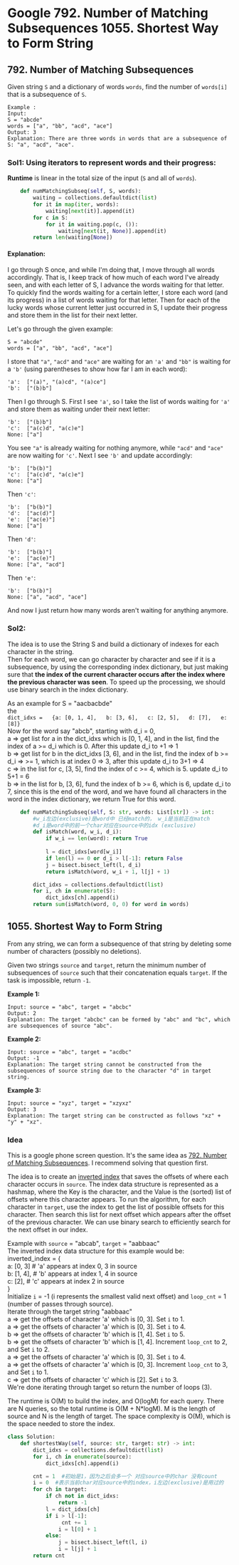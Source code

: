 # Google 792. Number of Matching Subsequences 1055. Shortest Way to Form String

## 792. Number of Matching Subsequences

Given string `S` and a dictionary of words `words`, find the number of `words[i]` that is a subsequence of `S`.

```text
Example :
Input: 
S = "abcde"
words = ["a", "bb", "acd", "ace"]
Output: 3
Explanation: There are three words in words that are a subsequence of S: "a", "acd", "ace".
```

### Sol1: Using iterators to represent words and their progress:

**Runtime** is linear in the total size of the input \(`S` and all of `words`\).

```python
    def numMatchingSubseq(self, S, words):
        waiting = collections.defaultdict(list)
        for it in map(iter, words):
            waiting[next(it)].append(it)
        for c in S:
            for it in waiting.pop(c, ()):
                waiting[next(it, None)].append(it)
        return len(waiting[None])
```

#### Explanation:

I go through S once, and while I'm doing that, I move through all words accordingly. That is, I keep track of how much of each word I've already seen, and with each letter of S, I advance the words waiting for that letter. To quickly find the words waiting for a certain letter, I store each word \(and its progress\) in a list of words waiting for that letter. Then for each of the lucky words whose current letter just occurred in S, I update their progress and store them in the list for their next letter.

Let's go through the given example:

```text
S = "abcde"
words = ["a", "bb", "acd", "ace"]
```

I store that `"a"`, `"acd"` and `"ace"` are waiting for an `'a'` and `"bb"` is waiting for a `'b'` \(using parentheses to show how far I am in each word\):

```text
'a':  ["(a)", "(a)cd", "(a)ce"]
'b':  ["(b)b"]
```

Then I go through S. First I see `'a'`, so I take the list of words waiting for `'a'` and store them as waiting under their next letter:

```text
'b':  ["(b)b"]
'c':  ["a(c)d", "a(c)e"]
None: ["a"]
```

You see `"a"` is already waiting for nothing anymore, while `"acd"` and `"ace"` are now waiting for `'c'`. Next I see `'b'` and update accordingly:

```text
'b':  ["b(b)"]
'c':  ["a(c)d", "a(c)e"]
None: ["a"]
```

Then `'c'`:

```text
'b':  ["b(b)"]
'd':  ["ac(d)"]
'e':  ["ac(e)"]
None: ["a"]
```

Then `'d'`:

```text
'b':  ["b(b)"]
'e':  ["ac(e)"]
None: ["a", "acd"]
```

Then `'e'`:

```text
'b':  ["b(b)"]
None: ["a", "acd", "ace"]
```

And now I just return how many words aren't waiting for anything anymore.

### Sol2:

The idea is to use the String S and build a dictionary of indexes for each character in the string.  
Then for each word, we can go character by character and see if it is a subsequence, by using the corresponding index dictionary, but just making sure that **the index of the current character occurs after the index where the previous character was seen**. To speed up the processing, we should use binary search in the index dictionary.

As an example for S = "aacbacbde"  
the  
`dict_idxs =  
{a: [0, 1, 4],  
b: [3, 6],  
c: [2, 5],  
d: [7],  
e: [8]}`  
Now for the word say "abcb", starting with d\_i = 0,  
a =&gt; get list for a in the dict\_idxs which is \[0, 1, 4\], and in the list, find the index of a &gt;= d\_i which is 0. After this update d\_i to +1 =&gt; 1  
b =&gt; get list for b in the dict\_idxs \[3, 6\], and in the list, find the index of b &gt;= d\_i =&gt; &gt;= 1, which is at index 0 =&gt; 3, after this update d\_i to 3+1 =&gt; 4  
c =&gt; in the list for c, \[3, 5\], find the index of c &gt;= 4, which is 5. update d\_i to 5+1 = 6  
b =&gt; in the list for b, \[3, 6\], fund the index of b &gt;= 6, which is 6, update d\_i to 7, since this is the end of the word, and we have found all characters in the word in the index dictionary, we return True for this word.

```python
    def numMatchingSubseq(self, S: str, words: List[str]) -> int:      
        #w_i左边(exclusive)是word中 已经match的， w_i是当前正在match
        #d_i是word中的前一个char对应在source中的idx (exclusive)
        def isMatch(word, w_i, d_i):
            if w_i == len(word): return True
            
            l = dict_idxs[word[w_i]]
            if len(l) == 0 or d_i > l[-1]: return False
            j = bisect.bisect_left(l, d_i)
            return isMatch(word, w_i + 1, l[j] + 1)

        dict_idxs = collections.defaultdict(list)
        for i, ch in enumerate(S):
            dict_idxs[ch].append(i)
        return sum(isMatch(word, 0, 0) for word in words)
```

## 1055. Shortest Way to Form String

From any string, we can form a subsequence of that string by deleting some number of characters \(possibly no deletions\).

Given two strings `source` and `target`, return the minimum number of subsequences of `source` such that their concatenation equals `target`. If the task is impossible, return `-1`.

**Example 1:**

```text
Input: source = "abc", target = "abcbc"
Output: 2
Explanation: The target "abcbc" can be formed by "abc" and "bc", which are subsequences of source "abc".
```

**Example 2:**

```text
Input: source = "abc", target = "acdbc"
Output: -1
Explanation: The target string cannot be constructed from the subsequences of source string due to the character "d" in target string.
```

**Example 3:**

```text
Input: source = "xyz", target = "xzyxz"
Output: 3
Explanation: The target string can be constructed as follows "xz" + "y" + "xz".
```

### Idea

This is a google phone screen question. It's the same idea as [792. Number of Matching Subsequences](https://leetcode.com/problems/number-of-matching-subsequences/description/). I recommend solving that question first.

The idea is to create an [inverted index](https://en.wikipedia.org/wiki/Inverted_index) that saves the offsets of where each character occurs in `source`. The index data structure is represented as a hashmap, where the Key is the character, and the Value is the \(sorted\) list of offsets where this character appears. To run the algorithm, for each character in `target`, use the index to get the list of possible offsets for this character. Then search this list for next offset which appears after the offset of the previous character. We can use binary search to efficiently search for the next offset in our index.

Example with `source` = "abcab", `target` = "aabbaac"  
The inverted index data structure for this example would be:  
inverted\_index = {  
a: \[0, 3\] \# 'a' appears at index 0, 3 in source  
b: \[1, 4\], \# 'b' appears at index 1, 4 in source  
c: \[2\], \# 'c' appears at index 2 in source  
}  
Initialize `i` = -1 \(i represents the smallest valid next offset\) and `loop_cnt` = 1 \(number of passes through source\).  
Iterate through the target string "aabbaac"  
a =&gt; get the offsets of character 'a' which is \[0, 3\]. Set `i` to 1.  
a =&gt; get the offsets of character 'a' which is \[0, 3\]. Set `i` to 4.  
b =&gt; get the offsets of character 'b' which is \[1, 4\]. Set `i` to 5.  
b =&gt; get the offsets of character 'b' which is \[1, 4\]. Increment `loop_cnt` to 2, and Set `i` to 2.  
a =&gt; get the offsets of character 'a' which is \[0, 3\]. Set `i` to 4.  
a =&gt; get the offsets of character 'a' which is \[0, 3\]. Increment `loop_cnt` to 3, and Set `i` to 1.  
c =&gt; get the offsets of character 'c' which is \[2\]. Set `i` to 3.  
We're done iterating through target so return the number of loops \(3\).

The runtime is O\(M\) to build the index, and O\(logM\) for each query. There are N queries, so the total runtime is O\(M + N\*logM\). M is the length of source and N is the length of target. The space complexity is O\(M\), which is the space needed to store the index.

```python
class Solution:
    def shortestWay(self, source: str, target: str) -> int:
        dict_idxs = collections.defaultdict(list)
        for i, ch in enumerate(source):
            dict_idxs[ch].append(i)

        cnt = 1  #初始是1，因为之后会多一个 对应source中的char 没有count
        i = 0  #表示当前char对应source中的index，i左边(exclusive)是用过的
        for ch in target:
            if ch not in dict_idxs:
                return -1
            l = dict_idxs[ch]
            if i > l[-1]:
                 cnt += 1
                i = l[0] + 1
            else:
                j = bisect.bisect_left(l, i)
                i = l[j] + 1
        return cnt
```

